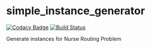 # simple_instance_generator
[![Codacy Badge](https://api.codacy.com/project/badge/Grade/974a072f41b048e0a80ca455521a16a1)](https://app.codacy.com/app/FilippoRanza/simple_instance_generator?utm_source=github.com&utm_medium=referral&utm_content=FilippoRanza/simple_instance_generator&utm_campaign=Badge_Grade_Dashboard)
[![Build Status](https://travis-ci.com/FilippoRanza/simple_instance_generator.svg?branch=master)](https://travis-ci.com/FilippoRanza/simple_instance_generator)

Generate instances for Nurse Routing Problem
